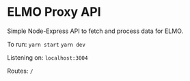 # ELMO Proxy API

Simple Node-Express API to fetch and process data for ELMO.

To run:
`yarn start`
`yarn dev`

Listening on:
`localhost:3004`

Routes:
`/`
